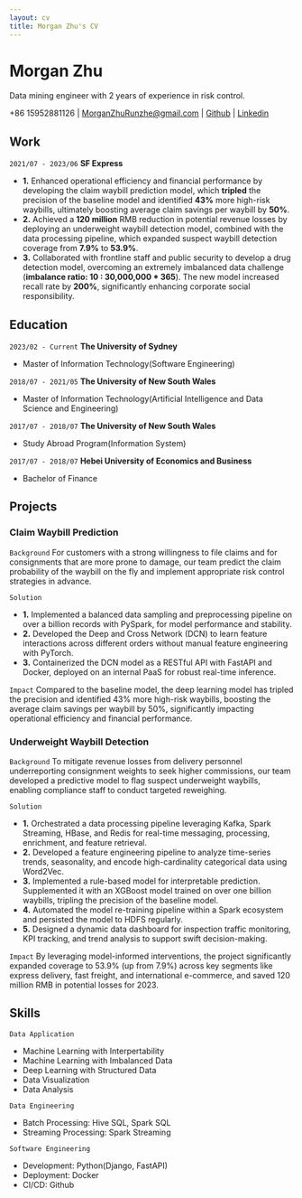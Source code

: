 ```yaml
---
layout: cv
title: Morgan Zhu's CV
---
```

# Morgan Zhu
Data mining engineer with 2 years of experience in risk control.

<div id="webaddress">
<a>+86 15952881126</a>
| <a href="morganzhurunzhe@gmail.com">MorganZhuRunzhe@gmail.com</a>
| <a href="https://morganzhurunzhe.github.io/markdown-cv/">Github</a>
| <a href="https://www.linkedin.com/in/morgan-zhu-107bab153/">Linkedin</a>
</div>



## Work

`2021/07 - 2023/06`
__SF Express__

- **1.** Enhanced operational efficiency and financial performance by developing the claim waybill prediction model, which **tripled** the precision of the baseline model and identified **43%** more high-risk waybills, ultimately boosting average claim savings per waybill by **50%**.
- **2.** Achieved a **120 million** RMB reduction in potential revenue losses by deploying an underweight waybill detection model, combined with the data processing pipeline, which expanded suspect waybill detection coverage from **7.9%** to **53.9%**.
- **3.** Collaborated with frontline staff and public security to develop a drug detection model, overcoming an extremely imbalanced data challenge (**imbalance ratio: 10 : 30,000,000 * 365**). The new model increased recall rate by **200%**, significantly enhancing corporate social responsibility.

## Education

`2023/02 - Current`
__The University of Sydney__

- Master of Information Technology(Software Engineering)

`2018/07 - 2021/05`
__The University of New South Wales__

- Master of Information Technology(Artificial Intelligence and Data Science and Engineering)

`2017/07 - 2018/07`
__The University of New South Wales__

- Study Abroad Program(Information System)

`2017/07 - 2018/07`
__Hebei University of Economics and Business__

- Bachelor of Finance

## Projects

### Claim Waybill Prediction
`Background`
For customers with a strong willingness to file claims and for consignments that are more prone to damage, our team predict the claim probability of the waybill on the fly and implement appropriate risk control strategies in advance.

`Solution`
- **1.** Implemented a balanced data sampling and preprocessing pipeline on over a billion records with PySpark, for model performance and stability. 
- **2.** Developed the Deep and Cross Network (DCN) to learn feature interactions across different orders without manual feature engineering with PyTorch. 
- **3.** Containerized the DCN model as a RESTful API with FastAPI and Docker, deployed on an internal PaaS for robust real-time inference.

`Impact`
Compared to the baseline model, the deep learning model has tripled the precision and identified 43% more high-risk waybills, boosting the average claim savings per waybill by 50%, significantly impacting operational efficiency and financial performance.

### Underweight Waybill Detection
`Background`
To mitigate revenue losses from delivery personnel underreporting consignment weights to seek higher commissions, our team developed a predictive model to flag suspect underweight waybills, enabling compliance staff to conduct targeted reweighing.

`Solution`
- **1.** Orchestrated a data processing pipeline leveraging Kafka, Spark Streaming, HBase, and Redis for real-time messaging, processing, enrichment, and feature retrieval.
- **2.** Developed a feature engineering pipeline to analyze time-series trends, seasonality, and encode high-cardinality categorical data using Word2Vec.
- **3.** Implemented a rule-based model for interpretable prediction. Supplemented it with an XGBoost model trained on over one billion waybills, tripling the precision of the baseline model.
- **4.** Automated the model re-training pipeline within a Spark ecosystem and persisted the model to HDFS regularly.
- **5.** Designed a dynamic data dashboard for inspection traffic monitoring, KPI tracking, and trend analysis to support swift decision-making. 

`Impact`
By leveraging model-informed interventions, the project significantly expanded coverage to 53.9% (up from 7.9%) across key segments like express delivery, fast freight, and international e-commerce, and saved 120 million RMB in potential losses for 2023.

## Skills

`Data Application`
- Machine Learning with Interpertability
- Machine Learning with Imbalanced Data
- Deep Learning with Structured Data
- Data Visualization
- Data Analysis
  
`Data Engineering`
- Batch Processing: Hive SQL, Spark SQL
- Streaming Processing: Spark Streaming

`Software Engineering`
- Development: Python(Django, FastAPI)
- Deployment: Docker
- CI/CD: Github

<!-- ### Footer

Last updated: May 2024 -->


